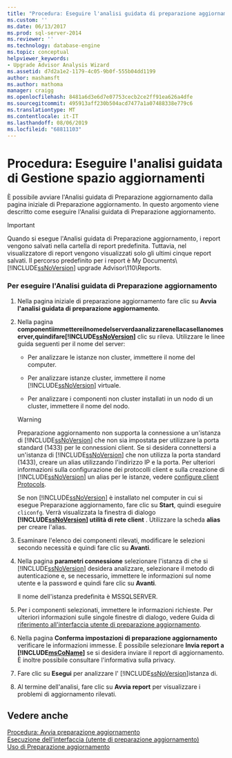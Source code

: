 ```yaml
---
title: "Procedura: Eseguire l'analisi guidata di preparazione aggiornamento | Microsoft Docs"
ms.custom: ''
ms.date: 06/13/2017
ms.prod: sql-server-2014
ms.reviewer: ''
ms.technology: database-engine
ms.topic: conceptual
helpviewer_keywords:
- Upgrade Advisor Analysis Wizard
ms.assetid: d7d2a1e2-1179-4c05-9b0f-555b04dd1199
author: mashamsft
ms.author: mathoma
manager: craigg
ms.openlocfilehash: 8481a6d3e6d7e07753cecb2ce2ff91ea626a4dfe
ms.sourcegitcommit: 495913aff230b504acd7477a1a07488338e779c6
ms.translationtype: MT
ms.contentlocale: it-IT
ms.lasthandoff: 08/06/2019
ms.locfileid: "68811103"
---
```

# <a name="how-to-run-the-upgrade-advisor-analysis-wizard"></a>Procedura: Eseguire l'analisi guidata di Gestione spazio aggiornamenti
  È possibile avviare l'Analisi guidata di Preparazione aggiornamento dalla pagina iniziale di Preparazione aggiornamento. In questo argomento viene descritto come eseguire l'Analisi guidata di Preparazione aggiornamento.  
  
> [!IMPORTANT]
>  Quando si esegue l'Analisi guidata di Preparazione aggiornamento, i report vengono salvati nella cartella di report predefinita. Tuttavia, nel visualizzatore di report vengono visualizzati solo gli ultimi cinque report salvati. Il percorso predefinito per i report è My Documents\\ [!INCLUDE[ssNoVersion](../../includes/ssnoversion-md.md)] upgrade Advisor\110\Reports.  
  
### <a name="to-run-the-upgrade-advisor-analysis-wizard"></a>Per eseguire l'Analisi guidata di Preparazione aggiornamento  
  
1.  Nella pagina iniziale di preparazione aggiornamento fare clic su **Avvia l'analisi guidata di preparazione aggiornamento**.  
  
2.  Nella pagina **componentiimmettereilnomedelserverdaanalizzarenellacasellanomeserver,quindifare[!INCLUDE[ssNoVersion](../../includes/ssnoversion-md.md)]** clic su rileva. Utilizzare le linee guida seguenti per il nome del server:  
  
    -   Per analizzare le istanze non cluster, immettere il nome del computer.  
  
    -   Per analizzare istanze cluster, immettere il nome [!INCLUDE[ssNoVersion](../../includes/ssnoversion-md.md)] virtuale.  
  
    -   Per analizzare i componenti non cluster installati in un nodo di un cluster, immettere il nome del nodo.  
  
    > [!WARNING]  
    >  Preparazione aggiornamento non supporta la connessione a un'istanza di [!INCLUDE[ssNoVersion](../../includes/ssnoversion-md.md)] che non sia impostata per utilizzare la porta standard (1433) per le connessioni client. Se si desidera connettersi a un'istanza di [!INCLUDE[ssNoVersion](../../includes/ssnoversion-md.md)] che non utilizza la porta standard (1433), creare un alias utilizzando l'indirizzo IP e la porta. Per ulteriori informazioni sulla configurazione dei protocolli client e sulla creazione di [!INCLUDE[ssNoVersion](../../includes/ssnoversion-md.md)] un alias per le istanze, vedere [configure client Protocols](../../database-engine/configure-windows/configure-client-protocols.md).  
    >   
    >  Se non [!INCLUDE[ssNoVersion](../../includes/ssnoversion-md.md)] è installato nel computer in cui si esegue Preparazione aggiornamento, fare clic su **Start**, quindi eseguire `cliconfg`. Verrà visualizzata la finestra di dialogo  **[!INCLUDE[ssNoVersion](../../includes/ssnoversion-md.md)] utilità di rete client** . Utilizzare la scheda **alias** per creare l'alias.  
  
3.  Esaminare l'elenco dei componenti rilevati, modificare le selezioni secondo necessità e quindi fare clic su **Avanti**.  
  
4.  Nella pagina **parametri connessione** selezionare l'istanza di che si [!INCLUDE[ssNoVersion](../../includes/ssnoversion-md.md)] desidera analizzare, selezionare il metodo di autenticazione e, se necessario, immettere le informazioni sul nome utente e la password e quindi fare clic su **Avanti**.  
  
     Il nome dell'istanza predefinita è MSSQLSERVER.  
  
5.  Per i componenti selezionati, immettere le informazioni richieste. Per ulteriori informazioni sulle singole finestre di dialogo, vedere Guida di [riferimento all'interfaccia utente di preparazione aggiornamento](../../../2014/sql-server/install/upgrade-advisor-user-interface-reference.md).  
  
6.  Nella pagina **Conferma impostazioni di preparazione aggiornamento** verificare le informazioni immesse. È possibile selezionare **Invia report a [!INCLUDE[msCoName](../../includes/msconame-md.md)]**  se si desidera inviare il report di aggiornamento. È inoltre possibile consultare l'informativa sulla privacy.  
  
7.  Fare clic su **Esegui** per analizzare l' [!INCLUDE[ssNoVersion](../../includes/ssnoversion-md.md)]istanza di.  
  
8.  Al termine dell'analisi, fare clic su **Avvia report** per visualizzare i problemi di aggiornamento rilevati.  
  
## <a name="see-also"></a>Vedere anche  
 [Procedura: Avvia preparazione aggiornamento](../../../2014/sql-server/install/how-to-launch-upgrade-advisor.md)   
 [Esecuzione dell'interfaccia &#40;utente di preparazione aggiornamento&#41;](../../../2014/sql-server/install/running-upgrade-advisor-user-interface.md)   
 [Uso di Preparazione aggiornamento](../../../2014/sql-server/install/working-with-upgrade-advisor.md)  
  
  

